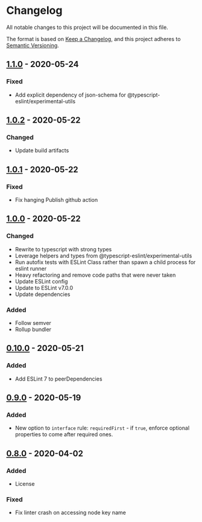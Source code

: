 # Changelog

All notable changes to this project will be documented in this file.

The format is based on [Keep a Changelog](https://keepachangelog.com/en/1.0.0/),
and this project adheres to [Semantic Versioning](https://semver.org/spec/v2.0.0.html).

## [1.1.0] - 2020-05-24

### Fixed

- Add explicit dependency of json-schema for @typescript-eslint/experimental-utils

## [1.0.2] - 2020-05-22

### Changed

- Update build artifacts

## [1.0.1] - 2020-05-22

### Fixed

- Fix hanging Publish github action

## [1.0.0] - 2020-05-22

### Changed

- Rewrite to typescript with strong types
- Leverage helpers and types from @typescript-eslint/experimental-utils
- Run autofix tests with ESLint Class rather than spawn a child process for eslint runner
- Heavy refactoring and remove code paths that were never taken
- Update ESLint config
- Update to ESLint v7.0.0
- Update dependencies

### Added

- Follow semver
- Rollup bundler

## [0.10.0] - 2020-05-21

### Added

- Add ESLint 7 to peerDependencies

## [0.9.0] - 2020-05-19

### Added

- New option to `interface` rule: `requiredFirst` - if `true`, enforce optional properties to come after required ones.

## [0.8.0] - 2020-04-02

### Added

- License

### Fixed

- Fix linter crash on accessing node key name

[1.1.0]: https://github.com/infctr/eslint-plugin-typescript-sort-keys/compare/v1.0.2...v1.1.0
[1.0.2]: https://github.com/infctr/eslint-plugin-typescript-sort-keys/compare/v1.0.1...v1.0.2
[1.0.1]: https://github.com/infctr/eslint-plugin-typescript-sort-keys/compare/v1.0.0...v1.0.1
[1.0.0]: https://github.com/infctr/eslint-plugin-typescript-sort-keys/compare/v0.10.0...v1.0.0
[0.10.0]: https://github.com/infctr/eslint-plugin-typescript-sort-keys/compare/v0.9.0...v0.10.0
[0.9.0]: https://github.com/infctr/eslint-plugin-typescript-sort-keys/compare/v0.8.0...v0.9.0
[0.8.0]: https://github.com/infctr/eslint-plugin-typescript-sort-keys/compare/v0.7.0...v0.8.0
